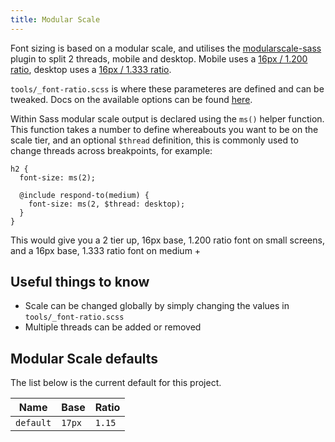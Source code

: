 ```yaml
---
title: Modular Scale
---
```


Font sizing is based on a modular scale, and utilises the [modularscale-sass](https://github.com/modularscale/modularscale-sass) plugin to split 2 threads, mobile and desktop. Mobile uses a [16px / 1.200 ratio](http://www.modularscale.com/?17&px&1.200), desktop uses a [16px / 1.333 ratio](http://www.modularscale.com/?15&px&1.333).  

`tools/_font-ratio.scss` is where these parameteres are defined and can be tweaked. Docs on the available options can be found [here](https://github.com/modularscale/modularscale-sass).

Within Sass modular scale output is declared using the `ms()` helper function. This function takes a number to define whereabouts you want to be on the scale tier, and an optional `$thread` definition, this is commonly used to change threads across breakpoints, for example:

```
h2 {
  font-size: ms(2);

  @include respond-to(medium) {
    font-size: ms(2, $thread: desktop);
  }
}
```

This would give you a 2 tier up, 16px base, 1.200 ratio font on small screens, and a 16px base, 1.333 ratio font on medium +

## Useful things to know

- Scale can be changed globally by simply changing the values in `tools/_font-ratio.scss`
- Multiple threads can be added or removed 


## Modular Scale defaults

The list below is the current default for this project.

<table>
<thead>
<th>Name</th>
<th>Base</th>
<th>Ratio</th>
</thead>
<tbody>
    <tr>
        <td><code>default</code></td>
        <td><code>17px</code></td>
        <td><code>1.15</code></td>
    <tr>
</tr>
</table>
